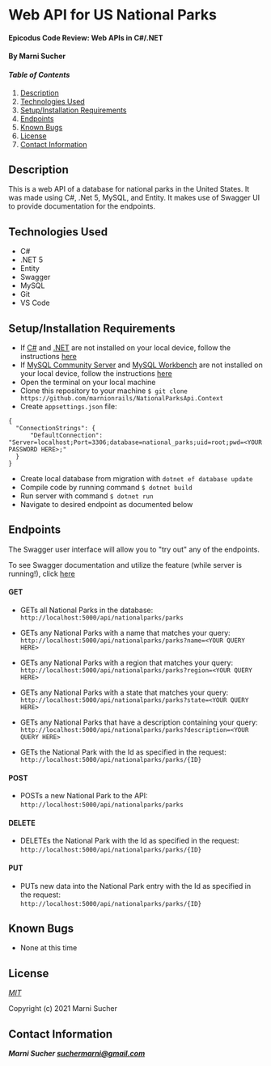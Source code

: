 # Web API for US National Parks

#### Epicodus Code Review: Web APIs in C#/.NET

#### By Marni Sucher

#### _Table of Contents_

1. [Description](#description)
2. [Technologies Used](#technologies)
3. [Setup/Installation Requirements](#setup)
4. [Endpoints](#endpoints)
5. [Known Bugs](#bugs)
6. [License](#license)
7. [Contact Information](#contact)


## Description <a id="description"></a>

This is a web API of a database for national parks in the United States. It was made using C#, .Net 5, MySQL, and Entity. It makes use of Swagger UI to provide documentation for the endpoints. 

## Technologies Used <a id="technologies"></a>

* C#
* .NET 5
* Entity
* Swagger
* MySQL
* Git
* VS Code

## Setup/Installation Requirements <a id="setup"></a>
* If [C#](https://docs.microsoft.com/en-us/dotnet/csharp/) and [.NET](https://docs.microsoft.com/en-us/dotnet/) are not installed on your local device, follow the instructions [here](https://www.learnhowtoprogram.com/c-and-net-part-time-c-and-react-track/getting-started-with-c/installing-c-and-net)
* If [MySQL Community Server](https://dev.mysql.com/downloads/mysql/) and [MySQL Workbench](https://www.mysql.com/products/workbench/) are not installed on your local device, follow the instructions [here](https://www.learnhowtoprogram.com/c-and-net-part-time-c-and-react-track/getting-started-with-c/installing-and-configuring-mysql)
* Open the terminal on your local machine
* Clone this repository to your machine `$ git clone https://github.com/marnionrails/NationalParksApi.Context`
* Create `appsettings.json` file:
```
{
  "ConnectionStrings": {
      "DefaultConnection": "Server=localhost;Port=3306;database=national_parks;uid=root;pwd=<YOUR PASSWORD HERE>;"
  }
}
```
* Create local database from migration with `dotnet ef database update`
* Compile code by running command `$ dotnet build`
* Run server with command `$ dotnet run` 
* Navigate to desired endpoint as documented below

## Endpoints <a id="endpoints"></a>
The Swagger user interface will allow you to "try out" any of the endpoints.

To see Swagger documentation and utilize the feature (while server is running!), click [here](http://localhost:5000/swagger)

#### GET

* GETs all National Parks in the database: <br>
`http://localhost:5000/api/nationalparks/parks`
  
* GETs any National Parks with a name that matches your query: <br>
`http://localhost:5000/api/nationalparks/parks?name=<YOUR QUERY HERE>`

* GETs any National Parks with a region that matches your query: <br>
`http://localhost:5000/api/nationalparks/parks?region=<YOUR QUERY HERE>`

* GETs any National Parks with a state that matches your query: <br>
`http://localhost:5000/api/nationalparks/parks?state=<YOUR QUERY HERE>`

* GETs any National Parks that have a description containing your query: <br>
`http://localhost:5000/api/nationalparks/parks?description=<YOUR QUERY HERE>`

* GETs the National Park with the Id as specified in the request: <br>
`http://localhost:5000/api/nationalparks/parks/{ID}`

#### POST 
* POSTs a new National Park to the API: <br>
`http://localhost:5000/api/nationalparks/parks`

#### DELETE
* DELETEs the National Park with the Id as specified in the request: <br>
`http://localhost:5000/api/nationalparks/parks/{ID}`

#### PUT
* PUTs new data into the National Park entry with the Id as specified in the request: <br>
`http://localhost:5000/api/nationalparks/parks/{ID}`

## Known Bugs <a id="bugs"></a>
* None at this time

## License <a id="license"></a>
*[MIT](https://choosealicense.com/licenses/mit/)*

Copyright (c) 2021 Marni Sucher

## Contact Information <a id="contact"></a>
**_Marni Sucher <suchermarni@gmail.com>_**
